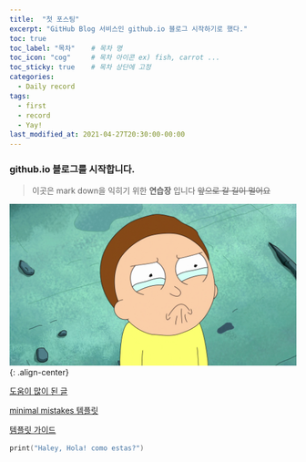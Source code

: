 ```yaml
---
title:  "첫 포스팅"
excerpt: "GitHub Blog 서비스인 github.io 블로그 시작하기로 했다."
toc: true
toc_label: "목차"    # 목차 명
toc_icon: "cog"     # 목차 아이콘 ex) fish, carrot ...
toc_sticky: true    # 목차 상단에 고정
categories:
  - Daily record
tags:
  - first
  - record
  - Yay!
last_modified_at: 2021-04-27T20:30:00-00:00
---
```


### github.io 블로그를 시작합니다.  


> 이곳은 mark down을 익히기 위한 **연습장** 입니다
~~앞으로 갈 길이 멀어요~~

![image가 깨진 경우](/assets/images/logo.png "cursor를 올리면 morty"){: .align-center}

[도움이 많이 된 글](https://devinlife.com/howto/)

[minimal mistakes 템플릿](https://github.com/mmistakes/minimal-mistakes)

[템플릿 가이드](https://mmistakes.github.io/minimal-mistakes/)

```swift
print("Haley, Hola! como estas?")
```